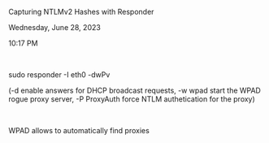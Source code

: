 Capturing NTLMv2 Hashes with Responder

Wednesday, June 28, 2023

10:17 PM

 

sudo responder -I eth0 -dwPv

(-d enable answers for DHCP broadcast requests, -w wpad start the WPAD rogue proxy server, -P ProxyAuth force NTLM authetication for the proxy)

 

WPAD allows to automatically find proxies

